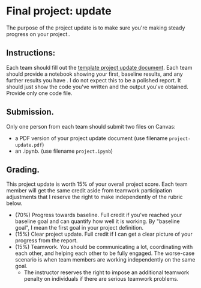 # Final project: update

The purpose of the project update is to make sure you're making steady progress on your project..

## Instructions:

Each team should fill out the [template project update document](update-template.docx).
Each team should provide a notebook showing your first, baseline results, and any further results you have .   I do not expect this to be a polished report.  It should just show the code you've written and the output you've obtained.  Provide only one code file.  

## Submission.  

Only one person from each team should submit two files on Canvas:
- a PDF version of your project update document (use filename `project-update.pdf`)
- an .ipynb. (use filename `project.ipynb`)

## Grading.  

This project update is worth 15% of your overall project score.  Each team member will get the same credit aside from teamwork participation adjustments that I reserve the right to make independently of the rubric below.

- (70%) Progress towards baseline.  Full credit if you've reached your baseline goal and can quantify how well it is working.   By "baseline goal", I mean the first goal in your project definition.
- (15%) Clear project update.  Full credit if I can get a clear picture of your progress from the report.
- (15%) Teamwork.  You should be communicating a lot, coordinating with each other, and helping each other to be fully engaged.  The worse-case scenario is when team members are working independently on the same goal.  
  - The instructor reserves the right to impose an additional teamwork penalty on individuals if there are serious teamwork problems.


